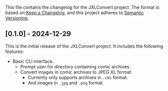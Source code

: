 This file contains the changelog for the JXLConvert project. The format is based on [Keep a Changelog](https://keepachangelog.com/en/1.0.0/), and this project adheres to [Semantic Versioning](https://semver.org/spec/v2.0.0.html).

## [0.1.0] - 2024-12-29

This is the initial release of the JXLConvert project. It includes the following features:

- Basic CLI interface.
   - Prompt user for directory containing comic archives.
   - Convert images in comic archives to JPEG XL format.
      - Currently only supports archives in `.cbz` format.
      - And images in `.jpg` and `.png` format.